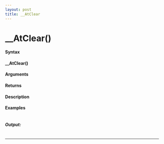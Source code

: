 ```yaml
---
layout: post
title: __AtClear
---
```


# __AtClear()


#### Syntax

#### __AtClear()

#### Arguments

#### Returns

#### Description

#### Examples

```

```

##### Output:

```

```

---